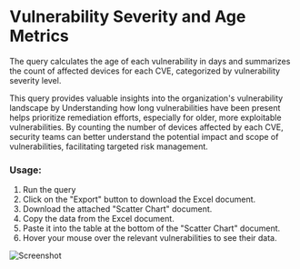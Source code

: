 # Vulnerability Severity and Age Metrics
The query calculates the age of each vulnerability in days and summarizes the count of affected devices for each CVE, categorized by vulnerability severity level.

This query provides valuable insights into the organization's vulnerability landscape by Understanding how long vulnerabilities have been present helps prioritize remediation efforts, especially for older, more exploitable vulnerabilities.
By counting the number of devices affected by each CVE, security teams can better understand the potential impact and scope of vulnerabilities, facilitating targeted risk management.

### Usage:
1. Run the query
2. Click on the "Export" button to download the Excel document.
3. Download the attached "Scatter Chart" document.
4. Copy the data from the Excel document.
5. Paste it into the table at the bottom of the "Scatter Chart" document.
6. Hover your mouse over the relevant vulnerabilities to see their data.

![Screenshot](https://github.com/user-attachments/assets/e47a8a41-13a8-41a1-b42a-706b1d2156df)
